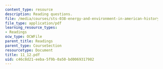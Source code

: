 ```yaml
---
content_type: resource
description: Reading questions.
file: /media/courses/sts-038-energy-and-environment-in-american-history-1705-2005-fall-2006/c46c8d21eeba5f9b0a50bd0069317982_11_12.pdf
file_type: application/pdf
learning_resource_types:
- Readings
ocw_type: OCWFile
parent_title: Readings
parent_type: CourseSection
resourcetype: Document
title: 11_12.pdf
uid: c46c8d21-eeba-5f9b-0a50-bd0069317982
---
```

